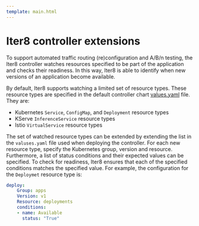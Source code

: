 ```yaml
---
template: main.html
---
```


# Iter8 controller extensions

To support automated traffic routing (re)configuration and A/B/n testing, the Iter8  controller watches resources specified to be part of the application and checks their readiness. In this way, Iter8 is able to identify when new versions of an application become available.

By default, Iter8 supports watching a limited set of resource types. These resource types are specified in the default controller chart [values.yaml](https://github.com/iter8-tools/iter8/blob/v0.16.6/charts/controller/values.yaml) file. They are:

- Kubernetes `Service`, `ConfigMap`, and `Deployment` resource types
- KServe `InferenceService` resource types
- Istio `VirtualService` resource types

The set of watched resource types can be extended by extending the list in the `valuses.yaml` file used when deploying the controller. For each new resource type, specify the Kubernetes group, version and resource. Furthermore, a list of status conditions and their expected values can be specified. To check for readiness, Iter8 ensures that each of the specified conditions matches the specified value. For example, the configuration for the `Deploymet` resource type is:

```yaml
deploy:
    Group: apps
    Version: v1
    Resource: deployments
    conditions:
    - name: Available
      status: "True"
```